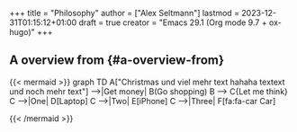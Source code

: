 +++
title = "Philosophy"
author = ["Alex Seltmann"]
lastmod = 2023-12-31T01:15:12+01:00
draft = true
creator = "Emacs 29.1 (Org mode 9.7 + ox-hugo)"
+++

## A overview from {#a-overview-from}

{{< mermaid >}}
graph TD
	A["Christmas und viel mehr text hahaha textext<br/>
  und noch mehr text"] -->|Get money| B(Go shopping)
	B --> C{Let me think}
	C -->|One| D[Laptop]
	C -->|Two| E[iPhone]
	C -->|Three| F[fa:fa-car Car]

{{< /mermaid >}}
